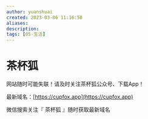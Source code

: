 ```yaml
---
author: yuanshuai
created: 2023-03-06 11:16:50
aliases: 
description:
tags: [05-生活]
---
```



# 茶杯狐

网站随时可能失联！请及时关注茶杯狐公众号、下载App！

最新域名：[https://cupfox.app](https://cupfox.app)

微信搜索关注『 茶杯狐 』随时获取最新域名






